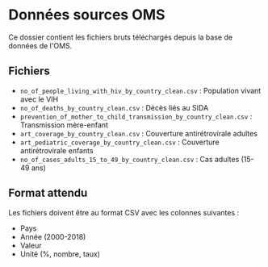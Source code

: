 # Données sources OMS

Ce dossier contient les fichiers bruts téléchargés depuis la base de données de l'OMS.

## Fichiers
- `no_of_people_living_with_hiv_by_country_clean.csv` : Population vivant avec le VIH
- `no_of_deaths_by_country_clean.csv` : Décès liés au SIDA
- `prevention_of_mother_to_child_transmission_by_country_clean.csv` : Transmission mère-enfant
- `art_coverage_by_country_clean.csv` : Couverture antirétrovirale adultes
- `art_pediatric_coverage_by_country_clean.csv` : Couverture antirétrovirale enfants
- `no_of_cases_adults_15_to_49_by_country_clean.csv` : Cas adultes (15-49 ans)

## Format attendu
Les fichiers doivent être au format CSV avec les colonnes suivantes :
- Pays
- Année (2000-2018)
- Valeur
- Unité (%, nombre, taux) 